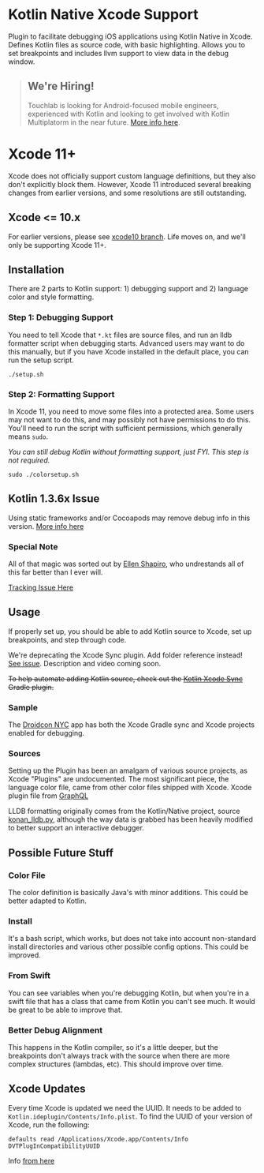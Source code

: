 # Kotlin Native Xcode Support

Plugin to facilitate debugging iOS applications using Kotlin Native in Xcode.
Defines Kotlin files as source code, with basic highlighting. Allows you to
set breakpoints and includes llvm support to view data in the debug window.

> ## **We're Hiring!**
>
> Touchlab is looking for Android-focused mobile engineers, experienced with Kotlin and 
> looking to get involved with Kotlin Multiplatorm in the near future. [More info here](https://on.touchlab.co/2P94J5q).

# Xcode 11+

Xcode does not officially support custom language definitions, but they also don't explicitly block them. However, 
Xcode 11 introduced several breaking changes from earlier versions, and some resolutions are still outstanding.

## Xcode <= 10.x

For earlier versions, please see [xcode10 branch](https://github.com/touchlab/xcode-kotlin/tree/xcode10). Life moves on, 
and we'll only be supporting Xcode 11+.

## Installation

There are 2 parts to Kotlin support: 1) debugging support and 2) language color and style formatting.

### Step 1: Debugging Support

You need to tell Xcode that `*.kt` files are source files, and run an lldb formatter script when debugging starts. 
Advanced users may want to do this manually, but if you have Xcode installed in the default place, you can run the 
setup script.

```
./setup.sh
```

### Step 2: Formatting Support

In Xcode 11, you need to move some files into a protected area. Some users may not want to do this, and may possibly
not have permissions to do this. You'll need to run the script with sufficient permissions, which generally means
`sudo`.

*You can still debug Kotlin without formatting support, just FYI. This step is not required.*

```
sudo ./colorsetup.sh
```

## Kotlin 1.3.6x Issue

Using static frameworks and/or Cocoapods may remove debug info in this version. [More info here](https://github.com/JetBrains/kotlin-native/issues/3446)

### Special Note

All of that magic was sorted out by [Ellen Shapiro](https://github.com/designatednerd), who undrestands all of this 
far better than I ever will.
 
[Tracking Issue Here](https://github.com/apollographql/xcode-graphql/issues/23)

## Usage

If properly set up, you should be able to add Kotlin source to Xcode, set up breakpoints, and step through code.

We're deprecating the Xcode Sync plugin. Add folder reference instead! [See issue](https://github.com/touchlab/xcode-kotlin/issues/16). Description and video coming soon.

~~To help automate adding Kotlin source, check out the [Kotlin Xcode Sync](https://github.com/touchlab/KotlinXcodeSync) Gradle plugin.~~

### Sample

The [Droidcon NYC](https://github.com/touchlab/DroidconKotlin/) app has both the Xcode Gradle sync and Xcode projects enabled for debugging.

### Sources

Setting up the Plugin has been an amalgam of various source projects, as Xcode "Plugins"
are undocumented. The most significant piece, the language color file, came from other color 
files shipped with Xcode. Xcode plugin file from [GraphQL](https://github.com/apollographql/xcode-graphql/blob/master/GraphQL.ideplugin/Contents/Resources/GraphQL.xcplugindata)

LLDB formatting originally comes from the Kotlin/Native project, source [konan_lldb.py](https://github.com/JetBrains/kotlin-native/blob/dbb162a4b523071f31913e888e212df344a1b61e/llvmDebugInfoC/src/scripts/konan_lldb.py), although the way data is grabbed has been heavily modified to better
support an interactive debugger.

## Possible Future Stuff

### Color File

The color definition is basically Java's with minor additions. This could be better adapted to Kotlin.

### Install

It's a bash script, which works, but does not take into account non-standard install directories and various other possible config options. This could be improved.

### From Swift

You can see variables when you're debugging Kotlin, but when you're in a swift file that has a class that came from Kotlin
you can't see much. It would be great to be able to improve that.

### Better Debug Alignment

This happens in the Kotlin compiler, so it's a little deeper, but the breakpoints don't always track with the source 
when there are more complex structures (lambdas, etc). This should improve over time.

## Xcode Updates

Every time Xcode is updated we need the UUID. It needs to be added to `Kotlin.ideplugin/Contents/Info.plist`. To find the 
UUID of your version of Xcode, run the following:

```
defaults read /Applications/Xcode.app/Contents/Info DVTPlugInCompatibilityUUID
```

Info [from here](https://www.mokacoding.com/blog/xcode-plugins-update/)
